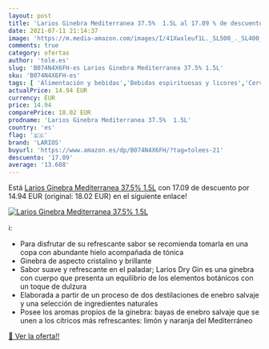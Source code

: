 ```yaml
---
layout: post
title: 'Larios Ginebra Mediterranea 37.5%  1.5L al 17.09 % de descuento'
date: 2021-07-11 21:14:37
image: 'https://m.media-amazon.com/images/I/41Xwxleuf1L._SL500_._SL400_.jpg'
comments: true
category: ofertas
author: 'tole.es'
slug: 'B074N4X6FH-es Larios Ginebra Mediterranea 37.5% 1.5L'
sku: 'B074N4X6FH-es'
tags: [ 'Alimentación y bebidas','Bebidas espirituosas y licores','Cervezas, vinos y licores','Ginebras','ginebra','larios', ]
actualPrice: 14.94 EUR
currency: EUR
price: 14.94
comparePrice: 18.02 EUR
prodname: 'Larios Ginebra Mediterranea 37.5%  1.5L'
country: 'es'
flag: '🇪🇸'
brand: 'LARIOS'
buyurl: 'https://www.amazon.es/dp/B074N4X6FH/?tag=tolees-21'
descuento: '17.09'
average: '13.608'
---
```


Está [Larios Ginebra Mediterranea 37.5%  1.5L](https://www.amazon.es/dp/B074N4X6FH/?tag=tolees-21) con 17.09 de descuento por 14.94 EUR (original: 18.02 EUR) en el siguiente enlace!

[![Larios Ginebra Mediterranea 37.5%  1.5L](https://m.media-amazon.com/images/I/41Xwxleuf1L._SL500_._SL400_.jpg)](https://www.amazon.es/dp/B074N4X6FH/?tag=tolees-21)

ℹ️:

- Para disfrutar de su refrescante sabor se recomienda tomarla en una copa con abundante hielo acompañada de tónica
- Ginebra de aspecto cristalino y brillante
- Sabor suave y refrescante en el paladar; Larios Dry Gin es una ginebra con cuerpo que presenta un equilibrio de los elementos botánicos con un toque de dulzura
- Elaborada a partir de un proceso de dos destilaciones de enebro salvaje y una selección de ingredientes naturales
- Posee los aromas propios de la ginebra: bayas de enebro salvaje que se unen a los cítricos más refrescantes: limón y naranja del Mediterráneo

[🛒 Ver la oferta!!](https://www.amazon.es/dp/B074N4X6FH/?tag=tolees-21)
